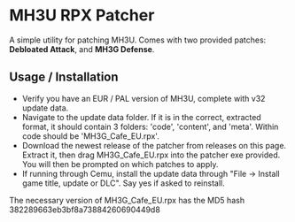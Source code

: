 # MH3U RPX Patcher

A simple utility for patching MH3U. Comes with two provided patches: **Debloated Attack**, and **MH3G Defense**.

## Usage / Installation

- Verify you have an EUR / PAL version of MH3U, complete with v32 update data.
- Navigate to the update data folder. If it is in the correct, extracted format, it should contain 3 folders: 'code', 'content', and 'meta'. Within code should be 'MH3G_Cafe_EU.rpx'.
- Download the newest release of the patcher from releases on this page. Extract it, then drag MH3G_Cafe_EU.rpx into the patcher exe provided. You will then be prompted on which patches to apply.
- If running through Cemu, install the update data through "File -> Install game title, update or DLC". Say yes if asked to reinstall.

The necessary version of MH3G_Cafe_EU.rpx has the MD5 hash 382289663eb3bf8a73884260690449d8
